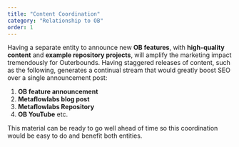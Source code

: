 ```yaml
---
title: "Content Coordination"
category: "Relationship to OB"
order: 1
---
```


Having a separate entity to announce new **OB features**, with **high-quality content** and **example repository projects**, will amplify the marketing impact tremendously for Outerbounds. Having staggered releases of content, such as the following, generates a continual stream that would greatly boost SEO over a single announcement post:
1.  **OB feature announcement**
2.  **Metaflowlabs blog post**
3.  **Metaflowlabs Repository**
4.  **OB YouTube** etc.

This material can be ready to go well ahead of time so this coordination would be easy to do and benefit both entities.
